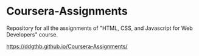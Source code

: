 # Coursera-Assignments
Repository for all the assignments of "HTML, CSS, and Javascript for Web Developers" course.

https://ddgthb.github.io/Coursera-Assignments/
